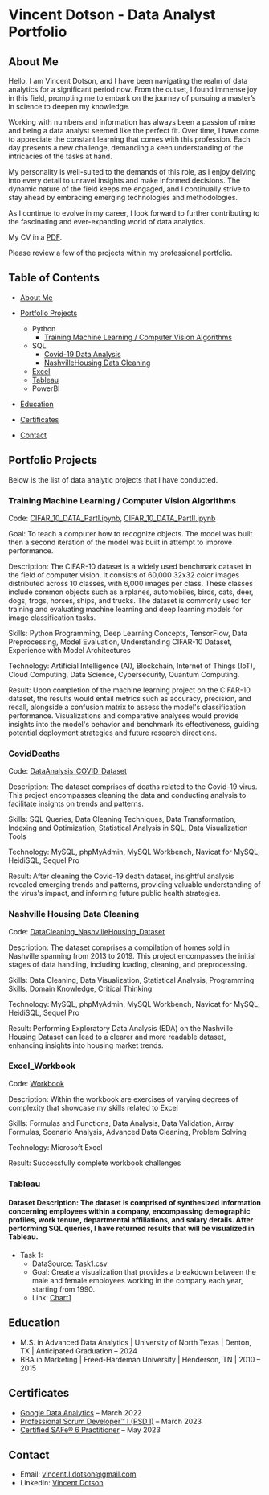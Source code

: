 # Vincent Dotson - Data Analyst Portfolio

## About Me

Hello, I am Vincent Dotson, and I have been navigating the realm of data analytics for a significant period now. From the outset, I found immense joy in this field, prompting me to embark on the journey of pursuing a master’s in science to deepen my knowledge.

Working with numbers and information has always been a passion of mine and being a data analyst seemed like the perfect fit. Over time, I have come to appreciate the constant learning that comes with this profession. Each day presents a new challenge, demanding a keen understanding of the intricacies of the tasks at hand.

My personality is well-suited to the demands of this role, as I enjoy delving into every detail to unravel insights and make informed decisions. The dynamic nature of the field keeps me engaged, and I continually strive to stay ahead by embracing emerging technologies and methodologies.

As I continue to evolve in my career, I look forward to further contributing to the fascinating and ever-expanding world of data analytics.

My CV in a [PDF](https://github.com/vince-564/PortfolioProjects/blob/main/Resume.pdf).

Please review a few of the projects within my professional portfolio.
## Table of Contents
* [About Me](https://github.com/vince-564/PortfolioProjects?tab=readme-ov-file#about-me)

* [Portfolio Projects](https://github.com/vince-564/PortfolioProjects?tab=readme-ov-file#portfolio-projects)
  * Python
    * [Training Machine Learning / Computer Vision Algorithms](https://github.com/vince-564/PortfolioProjects/blob/main/README.md#training-machine-learning--computer-vision-algorithms)
  * SQL
    * [Covid-19 Data Analysis](https://github.com/vince-564/PortfolioProjects/blob/main/README.md#coviddeaths)
    * [NashvilleHousing Data Cleaning](https://github.com/vince-564/PortfolioProjects/blob/main/README.md#nashville-housing-data-cleaning)
  * [Excel](https://github.com/vince-564/PortfolioProjects?tab=readme-ov-file#excel_workbook)
  * [Tableau](https://github.com/vince-564/PortfolioProjects/blob/main/README.md#tableau)
  * PowerBI
    
* [Education](https://github.com/vince-564/PortfolioProjects/blob/main/README.md#education)
  
* [Certificates](https://github.com/vince-564/PortfolioProjects/blob/main/README.md#certificates)
  
* [Contact](https://github.com/vince-564/PortfolioProjects/blob/main/README.md#contact)
## Portfolio Projects
Below is the list of data analytic projects that I have conducted.
### Training Machine Learning / Computer Vision Algorithms
Code: [CIFAR_10_DATA_PartI.ipynb](Python/CIFAR_10_DATA_PartI.ipynb), [CIFAR_10_DATA_PartII.ipynb](Python/CIFAR_10_DATA_PartII.ipynb)

Goal: To teach a computer how to recognize objects. The model was built then a second iteration of the model was built in attempt to improve performance.

Description: The CIFAR-10 dataset is a widely used benchmark dataset in the field of computer vision. It consists of 60,000 32x32 color images distributed across 10 classes, with 6,000 images per class. These classes include common objects such as airplanes, automobiles, birds, cats, deer, dogs, frogs, horses, ships, and trucks. The dataset is commonly used for training and evaluating machine learning and deep learning models for image classification tasks.

Skills: Python Programming, Deep Learning Concepts, TensorFlow, Data Preprocessing, Model Evaluation, Understanding CIFAR-10 Dataset, Experience with Model Architectures

Technology: Artificial Intelligence (AI), Blockchain, Internet of Things (IoT), Cloud Computing, Data Science, Cybersecurity, Quantum Computing.

Result: Upon completion of the machine learning project on the CIFAR-10 dataset, the results would entail metrics such as accuracy, precision, and recall, alongside a confusion matrix to assess the model's classification performance. Visualizations and comparative analyses would provide insights into the model's behavior and benchmark its effectiveness, guiding potential deployment strategies and future research directions.
### CovidDeaths
Code: [DataAnalysis_COVID_Dataset](SQL/DataAnalysis_Examples)

Description: The dataset comprises of deaths related to the Covid-19 virus. This project encompasses cleaning the data and conducting analysis to facilitate insights on trends and patterns.

Skills: SQL Queries, Data Cleaning Techniques, Data Transformation, Indexing and Optimization, Statistical Analysis in SQL, Data Visualization Tools

Technology: MySQL, phpMyAdmin, MySQL Workbench, Navicat for MySQL, HeidiSQL, Sequel Pro

Result: After cleaning the Covid-19 death dataset, insightful analysis revealed emerging trends and patterns, providing valuable understanding of the virus's impact, and informing future public health strategies.
### Nashville Housing Data Cleaning
Code: [DataCleaning_NashvilleHousing_Dataset](SQL/DataCleaning_Examples)

Description: The dataset comprises a compilation of homes sold in Nashville spanning from 2013 to 2019. This project encompasses the initial stages of data handling, including loading, cleaning, and preprocessing.

Skills: Data Cleaning, Data Visualization, Statistical Analysis, Programming Skills, Domain Knowledge, Critical Thinking

Technology: MySQL, phpMyAdmin, MySQL Workbench, Navicat for MySQL, HeidiSQL, Sequel Pro

Result: Performing Exploratory Data Analysis (EDA) on the Nashville Housing Dataset can lead to a clearer and more readable dataset, enhancing insights into housing market trends.
### Excel_Workbook
Code: [Workbook](https://github.com/vince-564/PortfolioProjects/blob/main/Excel/Excel_WorkBook.xlsx)

Description: Within the workbook are exercises of varying degrees of complexity that showcase my skills related to Excel

Skills: Formulas and Functions, Data Analysis, Data Validation, Array Formulas, Scenario Analysis, Advanced Data Cleaning, Problem Solving

Technology: Microsoft Excel

Result: Successfully complete workbook challenges
### Tableau
#### Dataset Description: The dataset is comprised of synthesized information concerning employees within a company, encompassing demographic profiles, work tenure, departmental affiliations, and salary details. After performing SQL queries, I have returned results that will be visualized in Tableau.
  * Task 1:
    * DataSource: [Task1.csv](SQL/Tableau_DataSources/Task1.csv)
    * Goal: Create a visualization that provides a breakdown between the male and female employees working in the company each year, starting from 1990.
    * Link: [Chart1](https://public.tableau.com/views/Chart1_17128589593800/Sheet1?:language=en-US&:sid=&:display_count=n&:origin=viz_share_link)
## Education
* M.S. in Advanced Data Analytics | University of North Texas | Denton, TX | Anticipated Graduation – 2024
* BBA in Marketing | Freed-Hardeman University | Henderson, TN | 2010 – 2015
## Certificates
* [Google Data Analytics](https://www.credly.com/badges/76ddf835-5084-44d6-97a2-244200cc2675) – March 2022
* [Professional Scrum Developer™ I (PSD I)](https://www.credly.com/badges/b29a262a-2e62-4890-8c3d-24e909320103/linked_in) – March 2023
* [Certified SAFe® 6 Practitioner](https://www.credly.com/badges/128c635e-d92f-4eea-bbfa-7ebf38fcd6f0/public_url) – May 2023
## Contact
* Email: [vincent.l.dotson@gmail.com](mailto:vincent.l.dotson@gmail.com)
* LinkedIn: [Vincent Dotson](www.linkedin.com/in/vincent-dotson-a46244b5)
